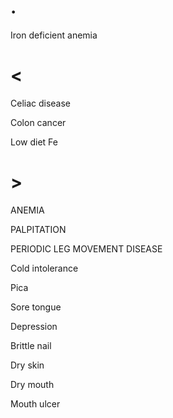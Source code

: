 # .

Iron deficient anemia

# <

Celiac disease

Colon cancer

Low diet Fe

# >

ANEMIA

PALPITATION

PERIODIC LEG MOVEMENT DISEASE

Cold intolerance

Pica

Sore tongue

Depression

Brittle nail

Dry skin

Dry mouth

Mouth ulcer
